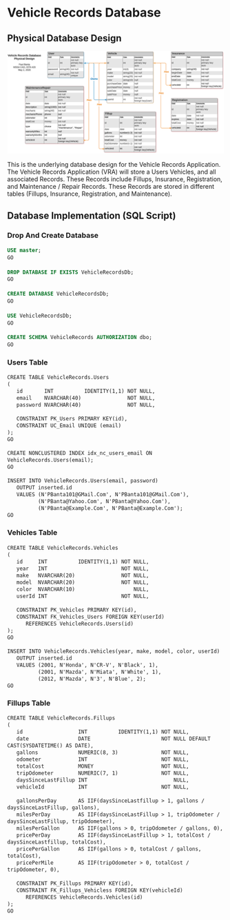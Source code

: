 # Vehicle Records Database

## Physical Database Design

![Physical Database Design](VehicleRecordsDatabase.png)

This is the underlying database design for the Vehicle Records Application.
The Vehicle Records Application (VRA) will store a Users Vehicles, and all associated Records.
These Records include Fillups, Insurance, Registration, and Maintenance / Repair Records.
These Records are stored in different tables (Fillups, Insurance, Registration, and Maintenance).

## Database Implementation (SQL Script)

### Drop And Create Database
```sql
USE master;
GO

DROP DATABASE IF EXISTS VehicleRecordsDb;
GO

CREATE DATABASE VehicleRecordsDb;
GO

USE VehicleRecordsDb;
GO

CREATE SCHEMA VehicleRecords AUTHORIZATION dbo;
GO
```

### Users Table
```
CREATE TABLE VehicleRecords.Users
(
   id       INT          IDENTITY(1,1) NOT NULL,
   email    NVARCHAR(40)               NOT NULL,
   password NVARCHAR(40)               NOT NULL,

   CONSTRAINT PK_Users PRIMARY KEY(id),
   CONSTRAINT UC_Email UNIQUE (email)
);
GO

CREATE NONCLUSTERED INDEX idx_nc_users_email ON VehicleRecords.Users(email);
GO

INSERT INTO VehicleRecords.Users(email, password)
   OUTPUT inserted.id
   VALUES (N'PBanta101@GMail.Com', N'PBanta101@GMail.Com'),
          (N'PBanta@Yahoo.Com', N'PBanta@Yahoo.Com'),
		  (N'PBanta@Example.Com', N'PBanta@Example.Com');
GO
```

### Vehicles Table
```
CREATE TABLE VehicleRecords.Vehicles
(
   id     INT          IDENTITY(1,1) NOT NULL,
   year   INT                        NOT NULL,
   make   NVARCHAR(20)               NOT NULL,
   model  NVARCHAR(20)               NOT NULL,
   color  NVARCHAR(10)                   NULL,
   userId INT                        NOT NULL,

   CONSTRAINT PK_Vehicles PRIMARY KEY(id),
   CONSTRAINT FK_Vehicles_Users FOREIGN KEY(userId)
      REFERENCES VehicleRecords.Users(id)
);
GO

INSERT INTO VehicleRecords.Vehicles(year, make, model, color, userId)
   OUTPUT inserted.id
   VALUES (2001, N'Honda', N'CR-V', N'Black', 1),
          (2001, N'Mazda', N'Miata', N'White', 1),
          (2012, N'Mazda', N'3', N'Blue', 2);
GO
```

### Fillups Table
```
CREATE TABLE VehicleRecords.Fillups
(
   id                  INT          IDENTITY(1,1) NOT NULL,
   date                DATE                       NOT NULL DEFAULT CAST(SYSDATETIME() AS DATE),
   gallons             NUMERIC(8, 3)              NOT NULL,
   odometer            INT                        NOT NULL,
   totalCost           MONEY                      NOT NULL,
   tripOdometer        NUMERIC(7, 1)              NOT NULL,
   daysSinceLastFillup INT                            NULL,
   vehicleId           INT                        NOT NULL,

   gallonsPerDay       AS IIF(daysSinceLastfillup > 1, gallons / daysSinceLastFillup, gallons),
   milesPerDay         AS IIF(daysSinceLastFillup > 1, tripOdometer / daysSinceLastFillup, tripOdometer),
   milesPerGallon      AS IIF(gallons > 0, tripOdometer / gallons, 0),
   pricePerDay         AS IIF(daysSinceLastFillup > 1, totalCost / daysSinceLastfillup, totalCost),
   pricePerGallon      AS IIF(gallons > 0, totalCost / gallons, totalCost),
   pricePerMile        AS IIF(tripOdometer > 0, totalCost / tripOdometer, 0),

   CONSTRAINT PK_Fillups PRIMARY KEY(id),
   CONSTRAINT FK_Fillups_Vehicless FOREIGN KEY(vehicleId)
      REFERENCES VehicleRecords.Vehicles(id)
);
GO
```




